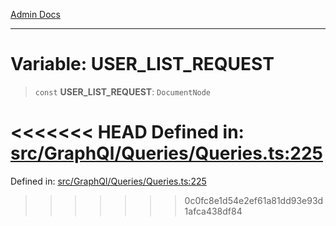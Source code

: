 [Admin Docs](/)

***

# Variable: USER\_LIST\_REQUEST

> `const` **USER\_LIST\_REQUEST**: `DocumentNode`

<<<<<<< HEAD
Defined in: [src/GraphQl/Queries/Queries.ts:225](https://github.com/abhassen44/talawa-admin/blob/285f7384c3d26b5028a286d84f89b85120d130a2/src/GraphQl/Queries/Queries.ts#L225)
=======
Defined in: [src/GraphQl/Queries/Queries.ts:225](https://github.com/PalisadoesFoundation/talawa-admin/blob/main/src/GraphQl/Queries/Queries.ts#L225)
>>>>>>> 0c0fc8e1d54e2ef61a81dd93e93d1afca438df84
